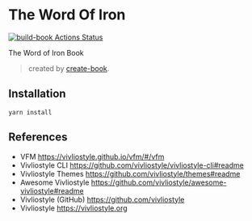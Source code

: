 # The Word Of Iron

[![build-book Actions Status](https://github.com/midnightprioriem/the-word-of-iron/workflows/build-book/badge.svg)](https://github.com/midnightprioriem/the-word-of-iron/actions)

The Word of Iron Book 

> created by [create-book](https://github.com/vivliostyle/create-book).

## Installation

```
yarn install
```

## References

- VFM <https://vivliostyle.github.io/vfm/#/vfm>
- Vivliostyle CLI <https://github.com/vivliostyle/vivliostyle-cli#readme>
- Vivliostyle Themes <https://github.com/vivliostyle/themes#readme>
- Awesome Vivliostyle <https://github.com/vivliostyle/awesome-vivliostyle#readme>
- Vivliostyle (GitHub) <https://github.com/vivliostyle>
- Vivliostyle <https://vivliostyle.org>
